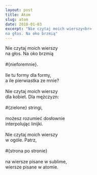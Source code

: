 ```yaml
---
layout: post
title: Atom
slug: atom
date: 2018-01-03
excerpt: "Nie czytaj moich wierszy<br>
na głos. Na oko brzmią"
---
```

Nie czytaj moich wierszy<br>
na głos. Na oko brzmią<br>
<br>
#{nieforemnie}.<br>
<br>
Ile tu formy dla formy,<br>
a ile pierwiastka ze mnie?<br>
<br>
Nie czytaj moich wierszy<br>
dla kobiet. Dla mężczyzn:<br>
<br>
#{zielone} stringi,<br>
<br>
możesz rozumieć dosłownie<br>
interpolując linijki.<br>
<br>
Nie czytaj moich wierszy<br>
w ogóle. Patrz,<br>
<br>
#{strona po stronie}<br>
<br>
na wiersze pisane w sublime,<br>
wiersze pisane w atomie.
